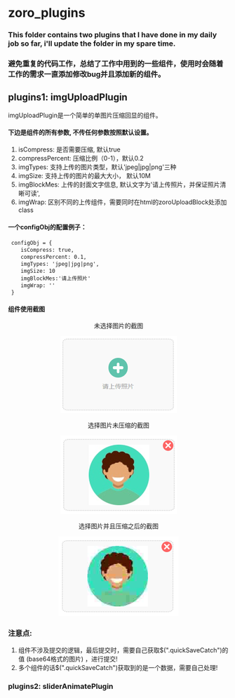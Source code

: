 # zoro_plugins
### This folder contains two plugins that I have done in my daily job so far, i'll update the folder in my spare time.
### 避免重复的代码工作，总结了工作中用到的一些组件，使用时会随着工作的需求一直添加修改bug并且添加新的组件。

## plugins1: imgUploadPlugin
imgUploadPlugin是一个简单的单图片压缩回显的组件。

#### 下边是组件的所有参数, 不传任何参数按照默认设置。 
1. isCompress:         是否需要压缩, 默认true
2. compressPercent:    压缩比例（0-1），默认0.2
3. imgTypes:           支持上传的图片类型，默认'jpeg|jpg|png'三种
4. imgSize:            支持上传的图片的最大大小， 默认10M
5. imgBlockMes:        上传的封面文字信息, 默认文字为'请上传照片，并保证照片清晰可读',
6. imgWrap:            区别不同的上传组件，需要同时在html的zoroUploadBlock处添加class

#### 一个configObj的配置例子：
```
 configObj = {
    isCompress: true,           
    compressPercent: 0.1,      
    imgTypes: 'jpeg|jpg|png',   
    imgSize: 10                 
    imgBlockMes:'请上传照片'     
    imgWrap: ''    
 }     
```        

#### 组件使用截图
<center>

未选择图片的截图

![未选择图片的截图](https://github.com/zoroer/zoro_plugins/blob/master/zoro_imgUploadPlugin/screenShots/img1.png)


选择图片未压缩的截图

![选择图片未压缩的截图](https://github.com/zoroer/zoro_plugins/blob/master/zoro_imgUploadPlugin/screenShots/img2.png)

选择图片并且压缩之后的截图

![选择图片并且压缩之后的截图](https://github.com/zoroer/zoro_plugins/blob/master/zoro_imgUploadPlugin/screenShots/img3.png)
</center>

### 注意点:
1. 组件不涉及提交的逻辑，最后提交时，需要自己获取$(".quickSaveCatch")的值 (base64格式的图片) ，进行提交!
2. 多个组件的话$(".quickSaveCatch")获取到的是一个数据，需要自己处理!
         
### plugins2: sliderAnimatePlugin


